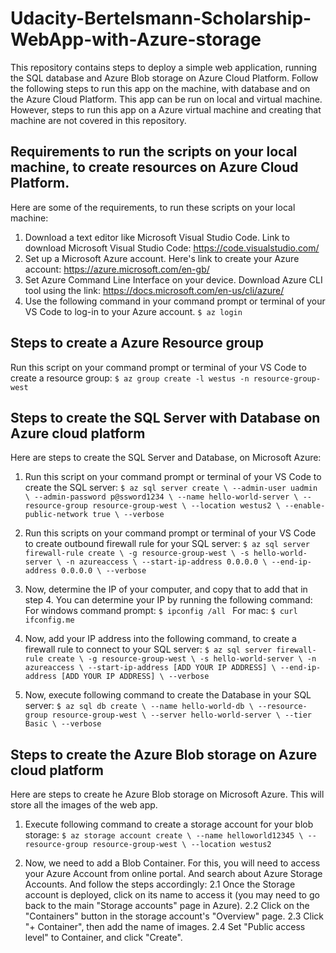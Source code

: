 # Udacity-Bertelsmann-Scholarship-WebApp-with-Azure-storage
This repository contains steps to deploy a simple web application, running the SQL database and Azure Blob storage on Azure Cloud Platform. Follow the following steps to run this app on the machine, with database and  on the Azure Cloud Platform. This app can be run on local and virtual machine. However, steps to run this app on a Azure virtual machine and creating that machine are not covered in this repository.

## Requirements to run the scripts on your local machine, to create resources on Azure Cloud Platform.
Here are some of the requirements, to run these scripts on your local machine:
1. Download a text editor like Microsoft Visual Studio Code. Link to download Microsoft Visual Studio Code: https://code.visualstudio.com/
2. Set up a Microsoft Azure account. Here's link to create your Azure account: https://azure.microsoft.com/en-gb/
3. Set Azure Command Line Interface on your device. Download Azure CLI tool using the link: https://docs.microsoft.com/en-us/cli/azure/
4. Use the following command in your command prompt or terminal of your VS Code to log-in to your Azure account.
`
$ az login
`

## Steps to create a Azure Resource group
Run this script on your command prompt or terminal of your VS Code to create a resource group:
`
$ az group create -l westus -n resource-group-west
`

## Steps to create the SQL Server with Database on Azure cloud platform
Here are steps to create the SQL Server and Database, on Microsoft Azure:
1. Run this script on your command prompt or terminal of your VS Code to create the SQL server:
`
$ az sql server create \
--admin-user uadmin \
--admin-password p@ssword1234 \
--name hello-world-server \
--resource-group resource-group-west \
--location westus2 \
--enable-public-network true \
--verbose
`

2. Run this scripts on your command prompt or terminal of your VS Code to create outbound firewall rule for your SQL server:
`
$ az sql server firewall-rule create \
-g resource-group-west \
-s hello-world-server \
-n azureaccess \
--start-ip-address 0.0.0.0 \
--end-ip-address 0.0.0.0 \
--verbose
`

3. Now, determine the IP of your computer, and copy that to add that in step 4. You can determine your IP by running the following command:
For windows command prompt:
`
$ ipconfig /all 
`
For mac:
`
$ curl ifconfig.me
`

4. Now, add your IP address into the following command, to create a firewall rule to connect to your SQL server:
`
$ az sql server firewall-rule create \
-g resource-group-west \
-s hello-world-server \
-n azureaccess \
--start-ip-address [ADD YOUR IP ADDRESS] \
--end-ip-address [ADD YOUR IP ADDRESS] \
--verbose
`

5. Now, execute following command to create the Database in your SQL server:
`
$ az sql db create \
--name hello-world-db \
--resource-group resource-group-west \
--server hello-world-server \
--tier Basic \
--verbose
`

## Steps to create the Azure Blob storage on Azure cloud platform
Here are steps to create he Azure Blob storage on Microsoft Azure. This will store all the images of the web app.
1. Execute following command to create a storage account for your blob storage:
`
$ az storage account create \
--name helloworld12345 \
--resource-group resource-group-west \
--location westus2
`

2. Now, we need to add a Blob Container. For this, you will need to access your Azure Account from online portal. And search about Azure Storage Accounts. And follow the steps accordingly:
    2.1 Once the Storage account is deployed, click on its name to access it (you may need to go back to the main "Storage accounts" page in Azure).
    2.2 Click on the "Containers" button in the storage account's "Overview" page.
    2.3 Click "+ Container", then add the name of images.
    2.4 Set "Public access level" to Container, and click "Create". 